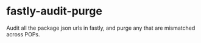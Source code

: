 # fastly-audit-purge

Audit all the package json urls in fastly, and purge any that are
mismatched across POPs.
